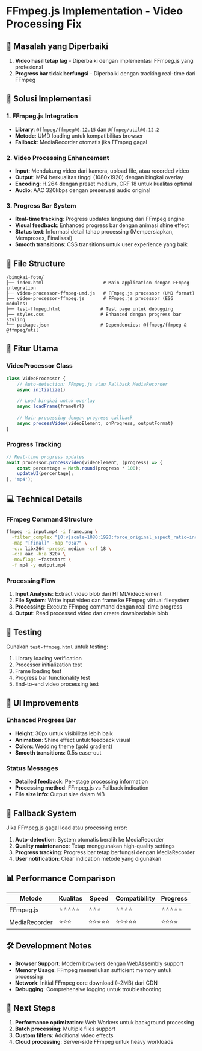# FFmpeg.js Implementation - Video Processing Fix

## 🎯 Masalah yang Diperbaiki

1. **Video hasil tetap lag** - Diperbaiki dengan implementasi FFmpeg.js yang profesional
2. **Progress bar tidak berfungsi** - Diperbaiki dengan tracking real-time dari FFmpeg

## 🔧 Solusi Implementasi

### 1. FFmpeg.js Integration
- **Library**: `@ffmpeg/ffmpeg@0.12.15` dan `@ffmpeg/util@0.12.2`
- **Metode**: UMD loading untuk kompatibilitas browser
- **Fallback**: MediaRecorder otomatis jika FFmpeg gagal

### 2. Video Processing Enhancement
- **Input**: Mendukung video dari kamera, upload file, atau recorded video
- **Output**: MP4 berkualitas tinggi (1080x1920) dengan bingkai overlay
- **Encoding**: H.264 dengan preset medium, CRF 18 untuk kualitas optimal
- **Audio**: AAC 320kbps dengan preservasi audio original

### 3. Progress Bar System
- **Real-time tracking**: Progress updates langsung dari FFmpeg engine
- **Visual feedback**: Enhanced progress bar dengan animasi shine effect
- **Status text**: Informasi detail tahap processing (Mempersiapkan, Memproses, Finalisasi)
- **Smooth transitions**: CSS transitions untuk user experience yang baik

## 📁 File Structure

```
/bingkai-foto/
├── index.html                      # Main application dengan FFmpeg integration
├── video-processor-ffmpeg-umd.js   # FFmpeg.js processor (UMD format)
├── video-processor-ffmpeg.js       # FFmpeg.js processor (ES6 modules)
├── test-ffmpeg.html               # Test page untuk debugging
├── styles.css                     # Enhanced dengan progress bar styling
└── package.json                   # Dependencies: @ffmpeg/ffmpeg & @ffmpeg/util
```

## 🚀 Fitur Utama

### VideoProcessor Class
```javascript
class VideoProcessor {
    // Auto-detection: FFmpeg.js atau Fallback MediaRecorder
    async initialize()
    
    // Load bingkai untuk overlay
    async loadFrame(frameUrl)
    
    // Main processing dengan progress callback
    async processVideo(videoElement, onProgress, outputFormat)
}
```

### Progress Tracking
```javascript
// Real-time progress updates
await processor.processVideo(videoElement, (progress) => {
    const percentage = Math.round(progress * 100);
    updateUI(percentage);
}, 'mp4');
```

## 💻 Technical Details

### FFmpeg Command Structure
```bash
ffmpeg -i input.mp4 -i frame.png \
  -filter_complex "[0:v]scale=1080:1920:force_original_aspect_ratio=increase,crop=1080:1920[scaled];[1:v]scale=1080:1920[frame];[scaled][frame]overlay=0:0[final]" \
  -map "[final]" -map "0:a?" \
  -c:v libx264 -preset medium -crf 18 \
  -c:a aac -b:a 320k \
  -movflags +faststart \
  -f mp4 -y output.mp4
```

### Processing Flow
1. **Input Analysis**: Extract video blob dari HTMLVideoElement
2. **File System**: Write input video dan frame ke FFmpeg virtual filesystem
3. **Processing**: Execute FFmpeg command dengan real-time progress
4. **Output**: Read processed video dan create downloadable blob

## 🧪 Testing

Gunakan `test-ffmpeg.html` untuk testing:
1. Library loading verification
2. Processor initialization test
3. Frame loading test
4. Progress bar functionality test
5. End-to-end video processing test

## 🎨 UI Improvements

### Enhanced Progress Bar
- **Height**: 30px untuk visibilitas lebih baik
- **Animation**: Shine effect untuk feedback visual
- **Colors**: Wedding theme (gold gradient)
- **Smooth transitions**: 0.5s ease-out

### Status Messages
- **Detailed feedback**: Per-stage processing information
- **Processing method**: FFmpeg.js vs Fallback indication
- **File size info**: Output size dalam MB

## 🔄 Fallback System

Jika FFmpeg.js gagal load atau processing error:
1. **Auto-detection**: System otomatis beralih ke MediaRecorder
2. **Quality maintenance**: Tetap menggunakan high-quality settings
3. **Progress tracking**: Progress bar tetap berfungsi dengan MediaRecorder
4. **User notification**: Clear indication metode yang digunakan

## 📊 Performance Comparison

| Metode | Kualitas | Speed | Compatibility | Progress |
|--------|----------|-------|---------------|----------|
| FFmpeg.js | ⭐⭐⭐⭐⭐ | ⭐⭐⭐ | ⭐⭐⭐⭐ | ⭐⭐⭐⭐⭐ |
| MediaRecorder | ⭐⭐⭐ | ⭐⭐⭐⭐⭐ | ⭐⭐⭐⭐⭐ | ⭐⭐⭐⭐ |

## 🛠 Development Notes

- **Browser Support**: Modern browsers dengan WebAssembly support
- **Memory Usage**: FFmpeg memerlukan sufficient memory untuk processing
- **Network**: Initial FFmpeg core download (~2MB) dari CDN
- **Debugging**: Comprehensive logging untuk troubleshooting

## 🎯 Next Steps

1. **Performance optimization**: Web Workers untuk background processing
2. **Batch processing**: Multiple files support
3. **Custom filters**: Additional video effects
4. **Cloud processing**: Server-side FFmpeg untuk heavy workloads
